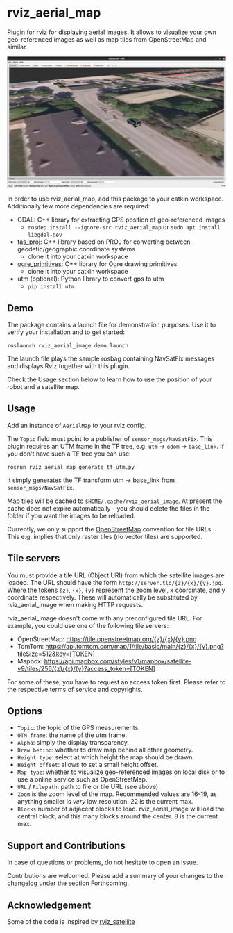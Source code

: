 # rviz_aerial_map

Plugin for rviz for displaying aerial images. It allows to visualize your own geo-referenced images as well as map tiles
from OpenStreetMap and similar.

![Alt text](.screenshot.png?raw=true "Example Image")

In order to use rviz_aerial_map, add this package to your catkin workspace. Additionally few more dependencies are 
required:

* GDAL: C++ library for extracting GPS position of geo-referenced images
  * `rosdep install --ignore-src rviz_aerial_map` or `sudo apt install libgdal-dev`
* [tas_proj](https://github.com/UniBwTAS/tas_proj): C++ library based on PROJ for converting between geodetic/geographic coordinate systems
  * clone it into your catkin workspace
* [ogre_primitives](https://github.com/UniBwTAS/ogre_primitives): C++ library for Ogre drawing primitives
  * clone it into your catkin workspace
* utm (optional): Python library to convert gps to utm
  * `pip install utm`

## Demo

The package contains a launch file for demonstration purposes.
Use it to verify your installation and to get started:

```
roslaunch rviz_aerial_image demo.launch
```

The launch file plays the sample rosbag containing NavSatFix messages and displays Rviz together with this plugin.

Check the Usage section below to learn how to use the position of your robot and a satellite map.

## Usage

Add an instance of `AerialMap` to your rviz config.

The `Topic` field must point to a publisher of `sensor_msgs/NavSatFix`. This plugin requires an UTM frame in the TF tree, e.g. `utm` -> `odom` -> `base_link`. If you don't have such a TF tree you can use:
```
rosrun rviz_aerial_map generate_tf_utm.py
```
it simply generates the TF transform utm -> base_link from `sensor_msgs/NavSatFix`.

Map tiles will be cached to `$HOME/.cache/rviz_aerial_image`.
At present the cache does not expire automatically - you should delete the files in the folder if you want the images to be reloaded.

Currently, we only support the [OpenStreetMap](http://wiki.openstreetmap.org/wiki/Slippy_map_tilenames) convention for tile URLs.
This e.g. implies that only raster tiles (no vector tiles) are supported.

## Tile servers

You must provide a tile URL (Object URI) from which the satellite images are loaded.
The URL should have the form `http://server.tld/{z}/{x}/{y}.jpg`.
Where the tokens `{z}`, `{x}`, `{y}` represent the zoom level, x coordinate, and y coordinate respectively.
These will automatically be substituted by rviz_aerial_image when making HTTP requests.

rviz_aerial_image doesn't come with any preconfigured tile URL.
For example, you could use one of the following tile servers:

* OpenStreetMap: https://tile.openstreetmap.org/{z}/{x}/{y}.png
* TomTom: https://api.tomtom.com/map/1/tile/basic/main/{z}/{x}/{y}.png?tileSize=512&key=[TOKEN]
* Mapbox: https://api.mapbox.com/styles/v1/mapbox/satellite-v9/tiles/256/{z}/{x}/{y}?access_token=[TOKEN]

For some of these, you have to request an access token first.
Please refer to the respective terms of service and copyrights.

## Options

- `Topic`: the topic of the GPS measurements.
- `UTM frame`: the name of the utm frame.
- `Alpha`: simply the display transparency.
- `Draw behind`: whether to draw map behind all other geometry.
- `Height type`: select at which height the map should be drawn.
- `Height offset`: allows to set a small height offset.
- `Map type`: whether to visualize geo-referenced images on local disk or to use a online service such as OpenStreetMap.
- `URL` / `Filepath`: path to file or tile URL (see above)
- `Zoom` is the zoom level of the map. Recommended values are 16-19, as anything smaller is _very_ low resolution. 22 is the current max.
- `Blocks` number of adjacent blocks to load. rviz_aerial_image will load the central block, and this many blocks around the center. 8 is the current max.

## Support and Contributions

In case of questions or problems, do not hesitate to open an issue.

Contributions are welcomed. Please add a summary of your changes to the [changelog](CHANGELOG.rst) under the section Forthcoming.

## Acknowledgement

Some of the code is inspired by [rviz_satellite](https://github.com/nobleo/rviz_satellite)